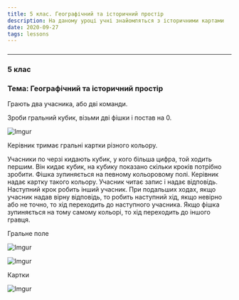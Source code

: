 ```yaml
---
title: 5 клас. Географічний та історичний простір
description: На даному уроці учні знайомляться з історичними картами
date: 2020-09-27
tags: lessons
---
```


### 

****

### **5 клас**

### **Тема: Географічний та історичний простір** 

Грають два учасника, або дві команди.

Зроби гральний кубик, візьми дві фішки і постав на 0.

![Imgur](https://i.imgur.com/58zOTW3.png)

Керівник тримає гральні картки різного кольору.

Учасники по черзі кидають кубик, у кого більша цифра, той ходить першим. Він кидає кубик, на кубику показано скільки кроків потрібно зробити. Фішка зупиняється на певному кольоровому полі. Керівник надає картку такого кольору. Учасник читає запис і надає відповідь. Наступний крок робить інший учасник. При подальших ходах, якщо учасник надав вірну відповідь, то робить наступний хід, якщо невірно або не точно, то хід переходить до наступного учасника. Якщо фішка зупиняється на тому самому кольорі, то хід переходить до іншого гравця.

Гральне поле 

![Imgur](https://i.imgur.com/ZYyU5Xb.png)

![Imgur](https://i.imgur.com/f6eLnXx.png)

Картки

![Imgur](https://i.imgur.com/GFF7eZF.png)
